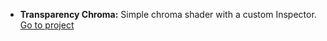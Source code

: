   - **Transparency Chroma:** Simple chroma shader with a custom Inspector. [Go to project](https://github.com/TutanDev/UnityPortfolio/tree/master/Assets/TransparentChromaShader)
